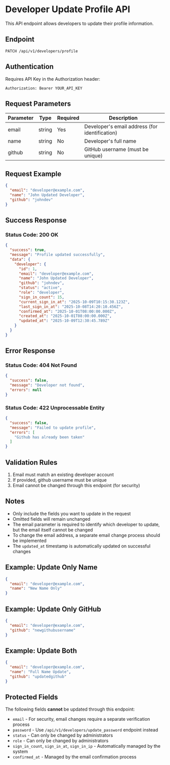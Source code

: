 # Developer Update Profile API

This API endpoint allows developers to update their profile information.

## Endpoint

```
PATCH /api/v1/developers/profile
```

## Authentication

Requires API Key in the Authorization header:
```
Authorization: Bearer YOUR_API_KEY
```

## Request Parameters

| Parameter | Type   | Required | Description |
|-----------|--------|----------|-------------|
| email     | string | Yes      | Developer's email address (for identification) |
| name      | string | No       | Developer's full name |
| github    | string | No       | GitHub username (must be unique) |

## Request Example

```json
{
  "email": "developer@example.com",
  "name": "John Updated Developer",
  "github": "johndev"
}
```

## Success Response

### Status Code: 200 OK

```json
{
  "success": true,
  "message": "Profile updated successfully",
  "data": {
    "developer": {
      "id": 1,
      "email": "developer@example.com",
      "name": "John Updated Developer",
      "github": "johndev",
      "status": "active",
      "role": "developer",
      "sign_in_count": 15,
      "current_sign_in_at": "2025-10-09T10:15:30.123Z",
      "last_sign_in_at": "2025-10-08T14:20:10.456Z",
      "confirmed_at": "2025-10-01T08:00:00.000Z",
      "created_at": "2025-10-01T08:00:00.000Z",
      "updated_at": "2025-10-09T12:30:45.789Z"
    }
  }
}
```

## Error Response

### Status Code: 404 Not Found

```json
{
  "success": false,
  "message": "Developer not found",
  "errors": null
}
```

### Status Code: 422 Unprocessable Entity

```json
{
  "success": false,
  "message": "Failed to update profile",
  "errors": [
    "Github has already been taken"
  ]
}
```

## Validation Rules

1. Email must match an existing developer account
2. If provided, github username must be unique
3. Email cannot be changed through this endpoint (for security)

## Notes

- Only include the fields you want to update in the request
- Omitted fields will remain unchanged
- The email parameter is required to identify which developer to update, but the email itself cannot be changed
- To change the email address, a separate email change process should be implemented
- The `updated_at` timestamp is automatically updated on successful changes

## Example: Update Only Name

```json
{
  "email": "developer@example.com",
  "name": "New Name Only"
}
```

## Example: Update Only GitHub

```json
{
  "email": "developer@example.com",
  "github": "newgithubusername"
}
```

## Example: Update Both

```json
{
  "email": "developer@example.com",
  "name": "Full Name Update",
  "github": "updatedgithub"
}
```

## Protected Fields

The following fields **cannot** be updated through this endpoint:
- `email` - For security, email changes require a separate verification process
- `password` - Use `/api/v1/developers/update_password` endpoint instead
- `status` - Can only be changed by administrators
- `role` - Can only be changed by administrators
- `sign_in_count`, `sign_in_at`, `sign_in_ip` - Automatically managed by the system
- `confirmed_at` - Managed by the email confirmation process



